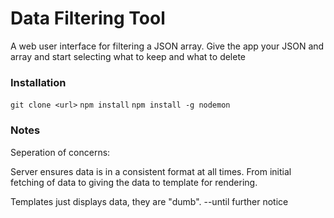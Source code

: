 # Data Filtering Tool

A web user interface for filtering a JSON array.
Give the app your JSON and array and start selecting what to keep and what to delete

### Installation

```git clone <url>```
```npm install```
```npm install -g nodemon``` 

### Notes

Seperation of concerns:

Server ensures data is in a consistent format at all times. From initial fetching of data to giving
the data to template for rendering.

Templates just displays data, they are "dumb". --until further notice